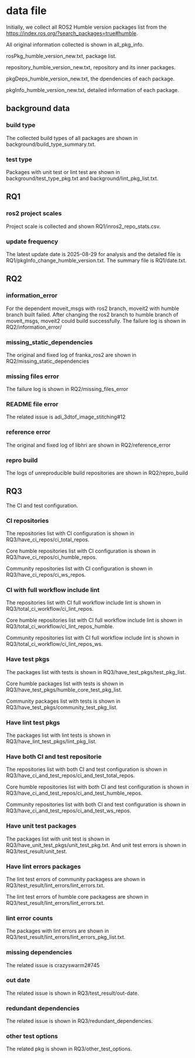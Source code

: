 # data file
Initially, we collect all ROS2 Humble version packages list from the https://index.ros.org/?search_packages=true#humble. 

All original information collected is shown in all_pkg_info.

rosPkg_humble_version_new.txt, package list.

repository_humble_version_new.txt, repository and its inner packages.

pkgDeps_humble_version_new.txt, the dpendencies of each package.

pkgInfo_humble_version_new.txt, detailed information of each package.

## background data

### build type
The collected build types of all packages are shown in background/build_type_summary.txt.
### test type
Packages with unit test or lint test are shown in background/test_type_pkg.txt and background/lint_pkg_list.txt.


## RQ1

### ros2 project scales

Project scale is collected and shown RQ1/inros2_repo_stats.csv.

### update frequency

The latest update date is 2025-08-29 for analysis and the detailed file is RQ1/pkgInfo_change_humble_version.txt. The summary file is RQ1/date.txt.

## RQ2

### information_error
For the dependent moveit_msgs with ros2 branch, moveit2 with humble branch built failed. After changing the ros2 branch to humble branch of moveit_msgs, moveit2 could build successfully.
The failure log is shown in RQ2/information_error/

### missing_static_dependencies
The original and fixed log of franka_ros2 are shown in RQ2/missing_static_dependencies

### missing files error

The failure log is shown in RQ2/missing_files_error

### README file error
The related issue is adi_3dtof_image_stitching#12


### reference error
The original and fixed log of libhri are shown in RQ2/reference_error


### repro build
The logs of unreproducible build repositories are shown in RQ2/repro_build 



## RQ3

The CI and test configuration.

### CI repositories
The repositories list with CI configuration is shown in RQ3/have_ci_repos/ci_total_repos.

Core humble repositories list with CI configuration is shown in RQ3/have_ci_repos/ci_humble_repos.

Community repositories list with CI configuration is shown in RQ3/have_ci_repos/ci_ws_repos.


### CI with full workflow include lint
The repositories list  with CI full workflow include lint is shown in RQ3/total_ci_workflow/ci_lint_repos.

Core humble repositories list with CI full workflow include lint is shown in RQ3/total_ci_workflow/ci_lint_repos_humble.

Community repositories list with CI full workflow include lint is shown in RQ3/total_ci_workflow/ci_lint_repos_ws.


### Have test pkgs
The packages list with tests is shown in RQ3/have_test_pkgs/test_pkg_list.

Core humble packages list with tests is shown in RQ3/have_test_pkgs/humble_core_test_pkg_list.

Community packages list with tests is shown in RQ3/have_test_pkgs/community_test_pkg_list.

### Have lint test pkgs
The packages list with lint tests is shown in RQ3/have_lint_test_pkgs/lint_pkg_list.


### Have both CI and test repositorie
The repositories list with both CI and test configuration is shown in RQ3/have_ci_and_test_repos/ci_and_test_total_repos.

Core humble repositories list with both CI and test configuration is shown in RQ3/have_ci_and_test_repos/ci_and_test_humble_repos.

Community repositories list with both CI and test configuration is shown in RQ3/have_ci_and_test_repos/ci_and_test_ws_repos.

### Have unit test packages
The packages list with unit test is shown in RQ3/have_unit_test_pkgs/unit_test_pkg.txt. And unit test errors is shown in RQ3/test_result/unit_test.


### Have lint errors packages
The lint test errors of community packagess are shown in RQ3/test_result/lint_errors/lint_errors.txt.

The lint test errors of humble core packagess are shown in RQ3/test_result/lint_errors/lint_errors.txt.

### lint error counts

The packages with lint errors are shown in RQ3/test_result/lint_errors/lint_errors_pkg_list.txt.

### missing dependencies
The related issue is crazyswarm2#745

### out date

The related issue is shown in RQ3/test_result/out-date.

### redundant dependencies

The related issue is shown in RQ3/redundant_dependencies.


### other test options 
The related pkg is shown in RQ3/other_test_options.
